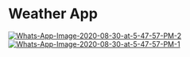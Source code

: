 # Weather App



<a href="http://tiny.cc/Weather4Cast"><img src="https://i.ibb.co/vkT40ZQ/Whats-App-Image-2020-08-30-at-5-47-57-PM-2.jpg" width:100px alt="Whats-App-Image-2020-08-30-at-5-47-57-PM-2" border="0"></a>
<a href="http://tiny.cc/Weather4Cast"><img src="https://i.ibb.co/hc9b8sh/Whats-App-Image-2020-08-30-at-5-47-57-PM-1.jpg" width:100px alt="Whats-App-Image-2020-08-30-at-5-47-57-PM-1" border="0"></a>
